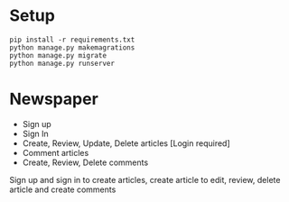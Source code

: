 # Setup
```
pip install -r requirements.txt
python manage.py makemagrations
python manage.py migrate
python manage.py runserver
```

# Newspaper
* Sign up
* Sign In
* Create, Review, Update, Delete articles [Login required]
* Comment articles
* Create, Review, Delete comments

Sign up and sign in to create articles, create article to edit, review, delete article and create comments
